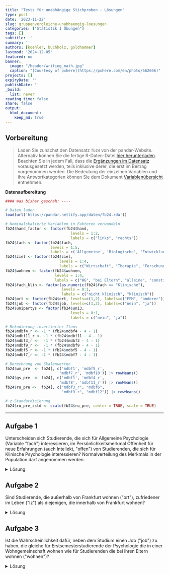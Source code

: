 ```yaml
---
title: "Tests für unabhängige Stichproben - Lösungen" 
type: post
date: '2023-11-22' 
slug: gruppenvergleiche-unabhaengig-loesungen 
categories: ["Statistik I Übungen"] 
tags: [] 
subtitle: ''
summary: '' 
authors: [koehler, buchholz, goldhammer] 
lastmod: '2024-12-05'
featured: no
banner:
  image: "/header/writing_math.jpg"
  caption: "[Courtesy of pxhere](https://pxhere.com/en/photo/662606)"
projects: []
expiryDate: ''
publishDate: ''
_build:
  list: never
reading_time: false
share: false
output:
  html_document:
    keep_md: true
---
```





## Vorbereitung

> Laden Sie zunächst den Datensatz `fb24` von der pandar-Website. Alternativ können Sie die fertige R-Daten-Datei [<i class="fas fa-download"></i> hier herunterladen](/daten/fb24.rda). Beachten Sie in jedem Fall, dass die [Ergänzungen im Datensatz](/lehre/statistik-i/gruppenvergleiche-unabhaengig/#prep) vorausgesetzt werden, teils inklusive derer, die erst im Beitrag vorgenommen werden. Die Bedeutung der einzelnen Variablen und ihre Antwortkategorien können Sie dem Dokument [Variablenübersicht](/lehre/statistik-i/variablen.pdf) entnehmen.

**Datenaufbereitung**


```r
#### Was bisher geschah: ----

# Daten laden
load(url('https://pandar.netlify.app/daten/fb24.rda'))

# Nominalskalierte Variablen in Faktoren verwandeln
fb24$hand_factor <- factor(fb24$hand,
                             levels = 1:2,
                             labels = c("links", "rechts"))
fb24$fach <- factor(fb24$fach,
                    levels = 1:5,
                    labels = c('Allgemeine', 'Biologische', 'Entwicklung', 'Klinische', 'Diag./Meth.'))
fb24$ziel <- factor(fb24$ziel,
                        levels = 1:4,
                        labels = c("Wirtschaft", "Therapie", "Forschung", "Andere"))
fb24$wohnen <- factor(fb24$wohnen, 
                      levels = 1:4, 
                      labels = c("WG", "bei Eltern", "alleine", "sonstiges"))
fb24$fach_klin <- factor(as.numeric(fb24$fach == "Klinische"),
                         levels = 0:1,
                         labels = c("nicht klinisch", "klinisch"))
fb24$ort <- factor(fb24$ort, levels=c(1,2), labels=c("FFM", "anderer"))
fb24$job <- factor(fb24$job, levels=c(1,2), labels=c("nein", "ja"))
fb24$unipartys <- factor(fb24$uni3,
                             levels = 0:1,
                             labels = c("nein", "ja"))

# Rekodierung invertierter Items
fb24$mdbf4_r <- -1 * (fb24$mdbf4 - 4 - 1)
fb24$mdbf11_r <- -1 * (fb24$mdbf11 - 4 - 1)
fb24$mdbf3_r <-  -1 * (fb24$mdbf3 - 4 - 1)
fb24$mdbf9_r <-  -1 * (fb24$mdbf9 - 4 - 1)
fb24$mdbf5_r <- -1 * (fb24$mdbf5 - 4 - 1)
fb24$mdbf7_r <- -1 * (fb24$mdbf7 - 4 - 1)

# Berechnung von Skalenwerten
fb24$wm_pre  <- fb24[, c('mdbf1', 'mdbf5_r', 
                        'mdbf7_r', 'mdbf10')] |> rowMeans()
fb24$gs_pre  <- fb24[, c('mdbf1', 'mdbf4_r', 
                        'mdbf8', 'mdbf11_r')] |> rowMeans()
fb24$ru_pre <-  fb24[, c("mdbf3_r", "mdbf6", 
                         "mdbf9_r", "mdbf12")] |> rowMeans()

# z-Standardisierung
fb24$ru_pre_zstd <- scale(fb24$ru_pre, center = TRUE, scale = TRUE)
```

***

## Aufgabe 1
Unterscheiden sich Studierende, die sich für Allgemeine Psychologie (Variable "fach") interessieren, im Persönlichkeitsmerkmal Offenheit für neue Erfahrungen (auch Intellekt, "offen") von Studierenden, die sich für Klinische Psychologie interessieren? Normalverteilung des Merkmals in der Population darf angenommen werden. 

<details><summary>Lösung</summary>

**Deskriptivstatistische Beantwortung der Fragestellung: grafisch**


```r
data1 <- fb24[ (which(fb24$fach=="Allgemeine"|fb24$fach=="Klinische")), ]
data1$fach <- droplevels(data1$fach)
boxplot(data1$offen ~ data1$fach,
        xlab="Interessenfach", ylab="Offenheit für neue Erfahrungen", 
        las=1, cex.lab=1.5, 
        main="Interessenfach und Offenheit")
```

![](/lehre/statistik-i/gruppenvergleiche-unabhaengig-loesungen_files/figure-html/unnamed-chunk-2-1.png)<!-- -->


**Deskriptivstatistische Beantwortung der Fragestellung: statistisch**



```r
# Überblick

library(psych)
describeBy(data1$offen, data1$fach)
```

```
## 
##  Descriptive statistics by group 
## group: Allgemeine
##    vars  n mean   sd median trimmed  mad min max range
## X1    1 41 3.78 1.04      4    3.86 1.48 1.5   5   3.5
##     skew kurtosis   se
## X1 -0.54    -0.89 0.16
## ----------------------------------------- 
## group: Klinische
##    vars  n mean   sd median trimmed  mad min max range
## X1    1 88 3.95 0.88      4    4.04 0.74   1   5     4
##     skew kurtosis   se
## X1 -0.94     0.72 0.09
```

```r
# Berechnung der empirischen Standardabweichung, da die Funktion describeBy() nur Populationsschätzer für Varianz und Standardabweichung berichtet

offen.A <- data1$offen[(data1$fach=="Allgemeine")]
sigma.A <- sd(offen.A)
n.A <- length(offen.A[!is.na(offen.A)])
sd.A <- sigma.A * sqrt((n.A-1) / n.A)
sd.A 
```

```
## [1] 1.02439
```

```r
offen.B <- data1$offen[(data1$fach=="Klinische")]
sigma.B <- sd(offen.B)
n.B <- length(offen.B[!is.na(offen.B)])
sd.B <- sigma.B * sqrt((n.B-1) / n.B)
sd.B
```

```
## [1] 0.872691
```

Mittelwert der Allgemeinen Psychologen (_M_ = 3.78, _SD_ = 1.02) unterscheidet sich deskriptivstatistisch vom Mittelwert der Klinischen (_M_ = 3.95, _SD_ = 0.87).


**Voraussetzungsprüfung: Normalverteilung**

Nicht nötig, da Normalverteilung in der Population angenommen werden darf (s. Aufgabenstellung). 

**Hypothesen**

* Art des Effekts: Unterschiedshypothese  
* Richtung des Effekts: Ungerichtet $\rightarrow$ ungerichtete Hypothesen  
* Größe des Effekts: Unspezifisch  

Hypthesenpaar (statistisch):  

* $H_0$: $\mu_\text{Allgemeine} =   \mu_\text{Klinische}$
* $H_1$: $\mu_\text{Allgemeine} \ne \mu_\text{Klinische}$

**Spezifikation des Signifikanzniveaus** 

$\alpha = .05$

**Voraussetzungsprüfung: Varianzhomogenität**


```r
library(car)
leveneTest(data1$offen ~ data1$fach)
```

```
## Levene's Test for Homogeneity of Variance (center = median)
##        Df F value Pr(>F)
## group   1  2.6563 0.1056
##       127
```

```r
levene <- leveneTest(data1$offen ~ data1$fach)
f <- round(levene$`F value`[1], 2)
p <- round(levene$`Pr(>F)`[1], 3)
```

_F_(1, 127) = 2.66, _p_ = 0.106 $\rightarrow$ Das Ergebnis ist nicht signifikant, die $H_0$ wird beibehalten und Varianzhomogenität angenommen.

**Durchführung des _t_-Tests**


```r
t.test(data1$offen ~ data1$fach,           # abhängige Variable ~ unabhängige Variable
       #paired = F,                   # Stichproben sind unabhängig 
       alternative = "two.sided",         # zweiseitige Testung
       var.equal = T,                # Varianzhomogenität ist gegeben (-> Levene-Test)
       conf.level = .95)             # alpha = .05 
```

```
## 
## 	Two Sample t-test
## 
## data:  data1$offen by data1$fach
## t = -0.95661, df = 127, p-value = 0.3406
## alternative hypothesis: true difference in means between group Allgemeine and group Klinische is not equal to 0
## 95 percent confidence interval:
##  -0.5166728  0.1799211
## sample estimates:
## mean in group Allgemeine  mean in group Klinische 
##                 3.780488                 3.948864
```



**Formales Berichten des Ergebnisses**

Es wurde untersucht, ob sich Studierende, die sich für Allgemeine Psychologie interessieren, im Persönlichkeitsmerkmal Offenheit für neue Erfahrungen von Studierenden, die sich für Klinische Psychologie interessieren, unterscheiden. Deskriptiv liegt ein solcher Unterschied vor: Die Mittelwerte betragen 3.78 (Allgemeine, _SD_ = 1.02) und 3.95 (Klinische, _SD_ = 0.87). Der entsprechende _t_-Test zeigt jedoch ein nicht signifikantes Ergebnis (_t_(_df_ = 127, zweis.) = -0.96, _p_ = 0.341). Die Nullhypothese konnte nicht verworfen werden und wird beibehalten. Die Studierenden sind im Persönlichkeitsmerkmal 'Offenheit für neue Erfahrungen' unabhängig davon, ob sie sich für Allgemeine Psychologie oder für Klinische Psychologie interessieren.

</details>

## Aufgabe 2
Sind Studierende, die außerhalb von Frankfurt wohnen ("ort"), zufriedener im Leben ("lz") als diejenigen, die innerhalb von Frankfurt wohnen?  

<details><summary>Lösung</summary>

**Deskriptivstatistische Beantwortung der Fragestellung: grafisch**


```r
boxplot(fb24$lz ~ fb24$ort,
        xlab="Wohnort", ylab="Lebenszufriedenheit", 
        las=1, cex.lab=1.5, 
        main="Wohnort und Lebenszufriedenheit")
```

![](/lehre/statistik-i/gruppenvergleiche-unabhaengig-loesungen_files/figure-html/unnamed-chunk-8-1.png)<!-- -->

**Deskriptivstatistische Beantwortung der Fragestellung: statistisch**


```r
library(psych)
describeBy(fb24$lz, fb24$ort)
```

```
## 
##  Descriptive statistics by group 
## group: FFM
##    vars   n mean   sd median trimmed  mad min max
## X1    1 112 4.89 1.17      5    4.96 1.19   2   7
##    range  skew kurtosis   se
## X1     5 -0.49     -0.4 0.11
## ----------------------------------------- 
## group: anderer
##    vars  n mean   sd median trimmed  mad min max range
## X1    1 77 4.97 1.13      5    5.01 1.19   2   7     5
##     skew kurtosis   se
## X1 -0.33    -0.57 0.13
```

```r
summary(fb24[which(fb24$ort=="FFM"), "lz"])
```

```
##    Min. 1st Qu.  Median    Mean 3rd Qu.    Max. 
##   2.000   4.000   5.000   4.889   5.800   7.000
```

```r
summary(fb24[which(fb24$ort=="anderer"), "lz"])
```

```
##    Min. 1st Qu.  Median    Mean 3rd Qu.    Max. 
##   2.000   4.200   5.000   4.966   5.800   7.000
```



Der Mittelwert der Frankfurter:innen ist deskriptiv niedriger als der der Nicht-Frankfurter:innen. Dagegen ist der Median der Nicht-Frankfurter:innen und der Frankfurter:innen deskriptiv identisch.

**Voraussetzungsprüfung: Normalverteilung**


```r
par(mfrow=c(1,2))
lz.F <- fb24[which(fb24$ort=="FFM"), "lz"]
hist(lz.F, xlim=c(1,9), ylim=c(0,0.5), main="Lebenzufriedenheit\n(Frankfurter)", xlab="", ylab="", las=1, prob=T)
curve(dnorm(x, mean=mean(lz.F, na.rm=T), sd=sd(lz.F, na.rm=T)), col="red", lwd=2, add=T)
qqnorm(lz.F)
qqline(lz.F, col="red")
```

<img src="/lehre/statistik-i/gruppenvergleiche-unabhaengig-loesungen_files/figure-html/unnamed-chunk-11-1.png" style="display: block; margin: auto;" />

$\rightarrow$ Entscheidung: Normalverteilung wird nicht angenommmen


```r
par(mfrow=c(1,2))
lz.a <- fb24[which(fb24$ort=="anderer"), "lz"]
hist(lz.a, xlim=c(1,9), main="Lebenszufriedenheit\n(Nicht-Frankfurter)", xlab="", ylab="", las=1, prob=T)
curve(dnorm(x, mean=mean(lz.a, na.rm=T), sd=sd(lz.a, na.rm=T)), col="red", lwd=2, add=T)
qqnorm(lz.a)
qqline(lz.a, col="red")
```

<img src="/lehre/statistik-i/gruppenvergleiche-unabhaengig-loesungen_files/figure-html/unnamed-chunk-12-1.png" style="display: block; margin: auto;" />

$\rightarrow$ Entscheidung: Normalverteilung wird angenommmen 


**Hypothesen**

* Art des Effekts: Unterschiedshypothese  
* Richtung des Effekts: Gerichtet $\rightarrow$ gerichtete Hypothesen  
* Größe des Effekts: Unspezifisch  

Hypthesenpaar (statistisch):  

* $H_0$: $\eta_\text{Frankfurter} \ge \eta_\text{nicht-Frankfurter}$  
* $H_1$: $\eta_\text{Frankfurter} <   \eta_\text{nicht-Frankfurter}$

**Spezifikation des Signifikanzniveaus**

$\alpha = .05$

**Durchführung des Wilcoxon-Tests**


```r
wilcox.test(fb24$lz ~ fb24$ort,           # abhängige Variable ~ unabhängige Variable
       #paired = F,                   # Stichproben sind unabhängig (Default)
       alternative = "less",         # einseitige Testung: Gruppe1 (Frankfurter:innen) < Gruppe2 (Nicht-Frankfurter:innen) 
       conf.level = .95)             # alpha = .05 
```

```
## 
## 	Wilcoxon rank sum test with continuity
## 	correction
## 
## data:  fb24$lz by fb24$ort
## W = 4208, p-value = 0.3895
## alternative hypothesis: true location shift is less than 0
```



**Formales Berichten des Ergebnisses** 

Es wurde untersucht, ob außerhalb von Frankfurt wohnende Studierende zufriedener im Leben sind als die in Frankfurt wohnenden. Deskriptiv  zeigt sich, dass die Nicht-Frankfurter:innen genauso zufrieden sind (_Mdn_ = 5, _IQB_ = [4.2 ; 5.8]) wie die Frankfurter:innen (_Mdn_ = 5, _IQB_ = [4 ; 5.8]). Der entsprechende Wilcoxon-Test zeigt ebenfalls ein nicht signifikantes Ergebnis (_W_ = 4208, _p_ = 0.39). Die Nullhypothese konnte nicht verworfen werden und wird beibehalten. Die Studierenden sind gleich zufrieden, unabhängig von ihrem Wohnort.


</details>

## Aufgabe 3

Ist die Wahrscheinlichkeit dafür, neben dem Studium einen Job ("job") zu haben, die gleiche für Erstsemesterstudierende der Psychologie die in einer Wohngemeinschaft wohnen wie für Studierenden die bei ihren Eltern wohnen ("wohnen")? 

<details><summary>Lösung</summary>
Beide Variablen sind nominalskaliert $\rightarrow \chi^2$-Test

**Voraussetzungen**  

1. Die einzelnen Beobachtungen sind voneinander unabhängig $\rightarrow$ ok
2. Jede Person lässt sich eindeutig einer Kategorie bzw. Merkmalskombination zuordnen $\rightarrow$ ok
3. Zellbesetzung für alle $n_{ij}$ > 5 $\rightarrow$ Prüfung anhand von Häufigkeitstabelle 


```r
wohnsituation <- fb24[(which(fb24$wohnen=="WG"|fb24$wohnen=="bei Eltern")),] # Neuer Datensatz der nur Personen beinhaltet, die entweder bei den Eltern oder in einer WG wohnen
levels(wohnsituation$wohnen)
```

```
## [1] "WG"         "bei Eltern" "alleine"    "sonstiges"
```

```r
wohnsituation$wohnen <- droplevels(wohnsituation$wohnen) 
# Levels "alleine" und "sonstiges" wurden eliminiert
levels(wohnsituation$wohnen)
```

```
## [1] "WG"         "bei Eltern"
```

```r
tab <- table(wohnsituation$wohnen, wohnsituation$job)
tab
```

```
##             
##              nein ja
##   WG           36 25
##   bei Eltern   40 20
```

$\rightarrow n_{ij}$ > 5 in allen Zellen gegeben

**Hypothesen**

* Art des Effekts: Zusammenhangshypothese
* Richtung des Effekts: Ungerichtet
* Größe des Effekts: Unspezifisch

Hyothesenpaar (inhaltlich):  

* $H_0$: Studierende die in einer WG wohnen und Studierende die bei ihren Eltern wohnen haben mit gleicher Wahrscheinlichkeit einen Job bzw. keinen Job.  
* $H_1$: Studierende die in einer WG wohnen und Studierende die bei ihren Eltern wohnen unterscheiden sich in der Wahrscheinlichkeit einen Job bzw. keinen Job neben dem Studium zu haben.  

Hypothesenpaar (statistisch):  

* $H_0$: $\pi_{ij} =    \pi_{i\bullet} \cdot \pi_{\bullet j}$  
* $H_1$: $\pi_{ij} \neq \pi_{i\bullet} \cdot \pi_{\bullet j}$ 

**Durchführung des $\chi^2$-Test in R**


```r
chisq.test(tab, correct=FALSE)
```

```
## 
## 	Pearson's Chi-squared test
## 
## data:  tab
## X-squared = 0.75787, df = 1, p-value = 0.384
```



$\chi^2$ = 0.758, df = 1, p = 0.384 $\rightarrow H_0$

**Effektstärke Phi ($\phi$)**


```r
library(psych)
phi(tab)
```

```
## [1] -0.08
```

**Ergebnisinterpretation**

Es wurde untersucht, ob sich Studierende die in einer WG wohnen und Studierende die bei ihren Eltern wohnen darin unterscheiden, ob sie einen Job haben oder nicht (Job vs. kein Job). Zur Beantwortung der Fragestellung wurde ein Vierfelder-Chi-Quadrat-Test für unabhängige Stichproben berechnet. Der Zusammenhang zwischen Wohnsituation und Berufstätigkeit ist nicht signifikant ($\chi^2$(1) = 0.758, _p_ = 0.384), somit wird die Nullhypothese beibehalten. Der Effekt ist von vernachlässigbarer Stärke ($\phi$ = -0.08). Studierende die in einer WG wohnen und Studierende die bei ihren Eltern wohnen haben also mit gleicher Wahrscheinlichkeit einen Job bzw. keinen Job. 

</details>

